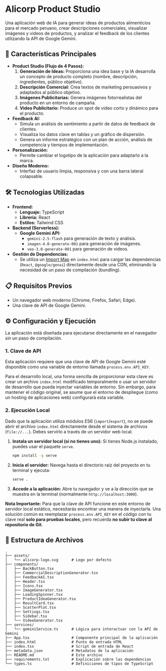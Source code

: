 # Alicorp Product Studio

Una aplicación web de IA para generar ideas de productos alimenticios para el mercado peruano, crear descripciones comerciales, visualizar imágenes y videos de productos, y analizar el feedback de los clientes utilizando la API de Google Gemini.

## 🚀 Características Principales

-   **Product Studio (Flujo de 4 Pasos):**
    1.  **Generación de Ideas:** Proporciona una idea base y la IA desarrolla un concepto de producto completo (nombre, descripción, ingredientes, público objetivo).
    2.  **Descripción Comercial:** Crea textos de marketing persuasivos y adaptados al público objetivo.
    3.  **Imágenes Publicitarias:** Genera imágenes fotorrealistas del producto en un entorno de campaña.
    4.  **Video Publicitario:** Produce un spot de video corto y dinámico para el producto.
-   **Feedback AI:**
    *   Simula un análisis de sentimiento a partir de datos de feedback de clientes.
    *   Visualiza los datos clave en tablas y un gráfico de dispersión.
    *   Genera un informe estratégico con un plan de acción, análisis de competencia y tiempos de implementación.
-   **Personalización:**
    *   Permite cambiar el logotipo de la aplicación para adaptarlo a la marca.
-   **Diseño Moderno:**
    *   Interfaz de usuario limpia, responsiva y con una barra lateral colapsable.

## 🛠️ Tecnologías Utilizadas

-   **Frontend:**
    -   **Lenguaje:** TypeScript
    -   **Librería:** React
    -   **Estilos:** Tailwind CSS
-   **Backend (Serverless):**
    -   **Google Gemini API:**
        -   `gemini-2.5-flash` para generación de texto y análisis.
        -   `imagen-4.0-generate-001` para generación de imágenes.
        -   `veo-3.0-generate-001` para generación de videos.
-   **Gestión de Dependencias:**
    -   Se utiliza un [Import Map](https://developer.mozilla.org/en-US/docs/Web/HTML/Element/script/type/importmap) en `index.html` para cargar las dependencias (`React`, `@google/genai`) directamente desde una CDN, eliminando la necesidad de un paso de compilación (bundling).

## 📋 Requisitos Previos

-   Un navegador web moderno (Chrome, Firefox, Safari, Edge).
-   Una clave de API de Google Gemini.

## ⚙️ Configuración y Ejecución

La aplicación está diseñada para ejecutarse directamente en el navegador sin un paso de compilación.

### 1. Clave de API

Esta aplicación requiere que una clave de API de Google Gemini esté disponible como una variable de entorno llamada `process.env.API_KEY`.

Para el desarrollo local, una forma sencilla de proporcionar esta clave es crear un archivo `index.html` modificado temporalmente o usar un servidor de desarrollo que pueda inyectar variables de entorno. Sin embargo, para mantener el código original, se asume que el entorno de despliegue (como un hosting de aplicaciones web) configurará esta variable.

### 2. Ejecución Local

Dado que la aplicación utiliza módulos ES6 (`import`/`export`), no se puede abrir el archivo `index.html` directamente desde el sistema de archivos (`file://...`). Debes servirlo a través de un servidor web local.

1.  **Instala un servidor local (si no tienes uno):**
    Si tienes Node.js instalado, puedes usar el paquete `serve`.

    ```bash
    npm install -g serve
    ```

2.  **Inicia el servidor:**
    Navega hasta el directorio raíz del proyecto en tu terminal y ejecuta:

    ```bash
    serve .
    ```

3.  **Accede a la aplicación:**
    Abre tu navegador y ve a la dirección que se muestra en la terminal (normalmente `http://localhost:3000`).

**Nota Importante:** Para que la clave de API funcione en este entorno de servidor local estático, necesitarás encontrar una manera de inyectarla. Una solución común es reemplazar `process.env.API_KEY` en el código con tu clave real **solo para pruebas locales**, pero recuerda **no subir tu clave al repositorio de Git**.

## 📁 Estructura de Archivos

```
.
├── assets/
│   └── alicorp-logo.svg      # Logo por defecto
├── components/
│   ├── BackButton.tsx
│   ├── CommercialDescriptionGenerator.tsx
│   ├── FeedbackAI.tsx
│   ├── Header.tsx
│   ├── Icons.tsx
│   ├── ImageGenerator.tsx
│   ├── LoadingSpinner.tsx
│   ├── ProductIdeaGenerator.tsx
│   ├── ResultCard.tsx
│   ├── ScatterPlot.tsx
│   ├── Settings.tsx
│   ├── Sidebar.tsx
│   └── VideoGenerator.tsx
├── services/
│   └── geminiService.ts      # Lógica para interactuar con la API de Gemini
├── App.tsx                   # Componente principal de la aplicación
├── index.html                # Punto de entrada HTML
├── index.tsx                 # Script de entrada de React
├── metadata.json             # Metadatos de la aplicación
├── README.md                 # Este archivo
├── requirements.txt          # Explicación sobre las dependencias
└── types.ts                  # Definiciones de tipos de TypeScript
```